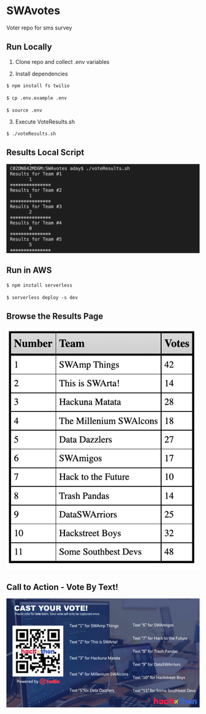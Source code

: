 # SWAvotes
Voter repo for sms survey

## Run Locally
1. Clone repo and collect .env variables

2. Install dependencies
```
$ npm install fs twilio

$ cp .env.example .env

$ source .env
```

3. Execute VoteResults.sh
```
$ ./voteResults.sh
```
## Results Local Script
![Show me the votes!](votes.png)

## Run in AWS
```
$ npm install serverless

$ serverless deploy -s dev

```

## Browse the Results Page
![Show me the votes!](results.png)

## Call to Action - Vote By Text!
![VOTE!](votePPT.png)

